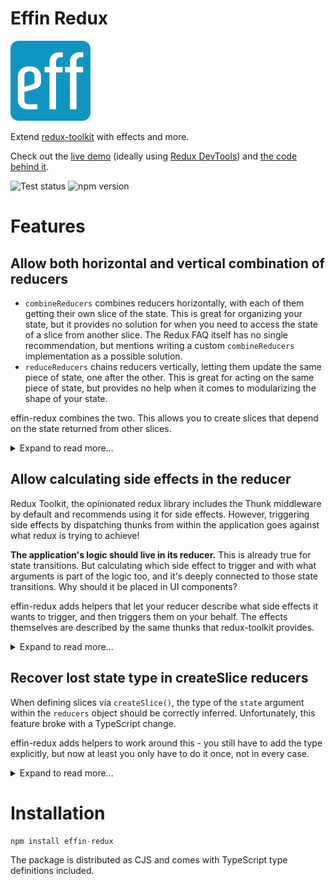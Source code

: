 # Effin Redux

![effin-redux logo](static/logo-sm.png)

Extend [redux-toolkit](https://redux-toolkit.js.org/) with effects and more.

Check out the [live demo](https://endreymarcell.github.io/effin-redux/) (ideally using [Redux DevTools](https://github.com/reduxjs/redux-devtools)) and [the code behind it](https://github.com/endreymarcell/effin-redux/blob/master/src/app/app.ts).

![Test status](https://github.com/endreymarcell/effin-redux/actions/workflows/tests.yml/badge.svg)
![npm version](https://img.shields.io/npm/v/effin-redux?color=blue)

# Features

## Allow both horizontal and vertical combination of reducers

- `combineReducers` combines reducers horizontally, with each of them getting their own slice of the state.
This is great for organizing your state, but it provides no solution for when you need to access the state of a slice from another slice. The Redux FAQ itself has no single recommendation, but mentions writing a custom `combineReducers` implementation as a possible solution.
- `reduceReducers` chains reducers vertically, letting them update the same piece of state, one after the other. This is great for acting on the same piece of state, but provides no help when it comes to modularizing the shape of your state.

effin-redux combines the two. This allows you to create slices that depend on the state returned from other slices.

<details>
<summary>Expand to read more...</summary>

### Usage

When passing your reducers to `configureStore()`, use the custom `combineSlices()` implementation of effin-redux:

```typescript
// app.ts
const slices = [counterSlice, infoSlice, fizzBuzzSlice] as const; // const is mandatory, and the order matters
const appReducer = combineSlices(slices);
export const store = configureStore({ reducer: appReducer });
export type AppState = ReturnType<typeof store.getState>
```

Make sure to also create the `readAppState()` helper:

```typescript
export const { readAppState } = getHelpers<AppState>();
```

In your slices, you can use the `readAppState()` helper to get access to the root state, not just the slice's state:

```typescript
// slices/fizzBuzz.ts
import { readAppState } from "$app";

export const fizzBuzzSlice = createSlice({
  name: "fizzBuzz",
  initialState,
  reducers: {},
  extraReducers: (builder) => builder.addMatcher(
    (action) => action.type.startsWith("counter"),
    (state) => {
      // state only refers to the state of this one slice
      // but with readAppState, you can get access to the state of other slices too:
      const appState = readAppState(state);
      const currentNumber = appState.counter.count;
      state.value = calculateFizzBuzz(currentNumber);
    },
  ),
});
```

#### References

- [combineReducers (redux docs)](https://redux.js.org/api/combinereducers)
- [reduceReducers (github)](https://github.com/redux-utilities/reduce-reducers)
- [Redux FAQ entry about sharing state between reducers](https://redux.js.org/faq/reducers#how-do-i-share-state-between-two-reducers-do-i-have-to-use-combinereducers)

</details>

## Allow calculating side effects in the reducer

Redux Toolkit, the opinionated redux library includes the Thunk middleware by default and recommends using it for side effects.
However, triggering side effects by dispatching thunks from within the application goes against what redux is trying to achieve!

**The application's logic should live in its reducer.** This is already true for state transitions. But calculating which side effect to trigger and with what arguments is part of the logic too, and it's deeply connected to those state transitions. Why should it be placed in UI components?

effin-redux adds helpers that let your reducer describe what side effects it wants to trigger, and then triggers them on your behalf.
The effects themselves are described by the same thunks that redux-toolkit provides.

<details>
<summary>Expand to read more...</summary>

### Usage

Use the provided `configureStore()` implementation to get side effects:
```typescript
import { configureStore } from "effin-redux";

export const store = configureStore(appReducer);
```

Alternatively, if you need to use the original `configureStore()` function from redux-toolkit, you can patch your reducer manually via effin-redux's `withEffects()` helper:

```typescript
import { withEffects } from "effin-redux";

export const store = configureStore<AppState>({ reducer: withEffects(appReducer) });
```

Define your effects for your slices:

```typescript
import { createEffectInputs, createEffects, forSlice, addEffect } from "effin-redux";

const inputs = createEffectInputs<CounterState>()({
  fetchExternalNumber: () => {
    return fetch("https://www.randomnumberapi.com/api/v1.0/random?count=1")
      .then((response) => response.json())
      .then((parsedResponse: [number]) => {
        return parsedResponse[0];
      });
  },
  setSpecificNumber: async ({ requestedNumber }: { requestedNumber: number }) => {
    return { requestedNumber };
  },
});

const effects = createEffects<CounterState>()(inputs, forSlice("counter"));
```

Then schedule them in your reducer:

```typescript
export const counterSlice = createSlice({
  name: "counter",
  initialState,
  reducers: {
    externalNumberRequested: (state) => {
      addEffect(state, effects.fetchExternalNumber());
      addEffect(state, effects.consoleLog());
    },
    specificNumberRequested: (state, action: PayloadAction<{ requestedNumber: number }>) => {
      addEffect(state, effects.setSpecificNumber({ requestedNumber: action.payload.requestedNumber }));
    },
  }),
```

And handle them like any other async thunk:
```typescript
  extraReducers: (builder) =>
    builder
      .addCase(effects.fetchExternalNumber.pending, (state) => {
        state.isWaitingForExternalNumber = true;
      })
      .addCase(effects.fetchExternalNumber.fulfilled, (state, action) => {
        state.isWaitingForExternalNumber = false;
        state.count = action.payload;
      })
      .addCase(effects.setSpecificNumber.fulfilled, (state, action) => {
        state.count = action.payload.requestedNumber;
      }),
  ),
});
```

Using the Redux Developer Tools, you will be able to inspect what effects has been scheduled by your reducer, and also when it is being executed.

#### References

- [How can I represent side effects such as AJAX calls? (redux docs)](https://redux.js.org/faq/actions#how-can-i-represent-side-effects-such-as-ajax-calls-why-do-we-need-things-like-action-creators-thunks-and-middleware-to-do-async-behavior)
- [Trying to put side effects in the correct place (redux github issue)](https://github.com/reduxjs/redux/issues/291)

</details>

## Recover lost state type in createSlice reducers

When defining slices via `createSlice()`, the type of the `state` argument within the `reducers` object should be correctly inferred.
Unfortunately, this feature broke with a TypeScript change.

effin-redux adds helpers to work around this - you still have to add the type explicitly, but now at least you only have to do it once, not in every case.

<details>
<summary>Expand to read more...</summary>

### Usage

Just wrap your slices' reducers and extraReducers with the appropriate helpers:
```typescript
import { createExtraReducers, createReducers } from "effin-redux";

export const counterSlice = createSlice({
  name: "counter",
  initialState,
  reducers: createReducers<CounterState>()({
    // ...case reducers
  }),
  extraReducers: createExtraReducers<CounterState>((builder) => {
    // ...extra reducers
  }),
});
```

#### References

- [State argument on createSlice is no longer inferred with typescript beta 4.8 and they do not plan to fix it (redux-toolkit github issue)](https://github.com/reduxjs/redux-toolkit/issues/2543)

</details>

# Installation

```typescript
npm install effin-redux
```

The package is distributed as CJS and comes with TypeScript type definitions included.
